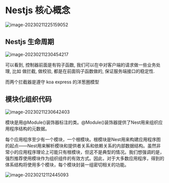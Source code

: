 # Nestjs 核心概念





![image-20230211225159052](C:\Users\zhou\AppData\Roaming\Typora\typora-user-images\image-20230211225159052.png)

## Nestjs 生命周期

![image-20230211230454217](C:\Users\zhou\AppData\Roaming\Typora\typora-user-images\image-20230211230454217.png)



可以看到, 控制器前面是有钩子函数,  我们可以在中对客户端的请求做一些业务处理, 比如 做拦截, 做校验, 都是在前面钩子函数做的, 保证服务端接口的稳定性.

而两个拦截器是遵守 koa express 的洋葱圈模型





## 模块化组织代码

![image-20230211230642403](C:\Users\zhou\AppData\Roaming\Typora\typora-user-images\image-20230211230642403.png)

模块是用@Module()装饰器标注的类。@Module()装饰器提供了Nest用来组织应用程序结构的元数据。

每个应用程序至少有一个模块，一个根模块。根模块是Nest用来构建应用程序图的起点——Nest用来解析模块和提供者关系和依赖关系的内部数据结构。虽然非常小的应用程序理论上可能只有根模块，但这不是典型的情况。我们想强调的是，强烈推荐使用模块作为组织组件的有效方式。因此，对于大多数应用程序，得到的体系结构将使用多个模块，每个模块封装一组密切相关的功能。





![image-20230212112445093](C:\Users\zhou\AppData\Roaming\Typora\typora-user-images\image-20230212112445093.png)



